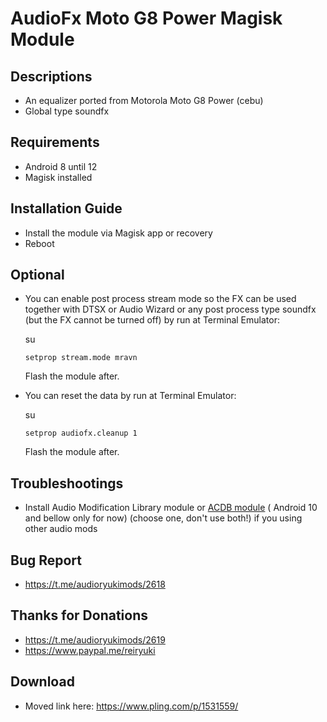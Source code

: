 # AudioFx Moto G8 Power Magisk Module

## Descriptions
- An equalizer ported from Motorola Moto G8 Power (cebu)
- Global type soundfx

## Requirements
- Android 8 until 12
- Magisk installed

## Installation Guide
- Install the module via Magisk app or recovery
- Reboot

## Optional
- You can enable post process stream mode so the FX can be used together with DTSX or Audio Wizard or any post process type soundfx (but the FX cannot be turned off) by run at Terminal Emulator:
  
  su

  `setprop stream.mode mravn`

  Flash the module after.

- You can reset the data by run at Terminal Emulator:

  su

  `setprop audiofx.cleanup 1`

  Flash the module after.

## Troubleshootings
- Install Audio Modification Library module or [ACDB module](https://t.me/viperatmos) ( Android 10 and bellow only for now) (choose one, don't use both!) if you using other audio mods

## Bug Report
- https://t.me/audioryukimods/2618

## Thanks for Donations
- https://t.me/audioryukimods/2619
- https://www.paypal.me/reiryuki

## Download
- Moved link here: https://www.pling.com/p/1531559/
